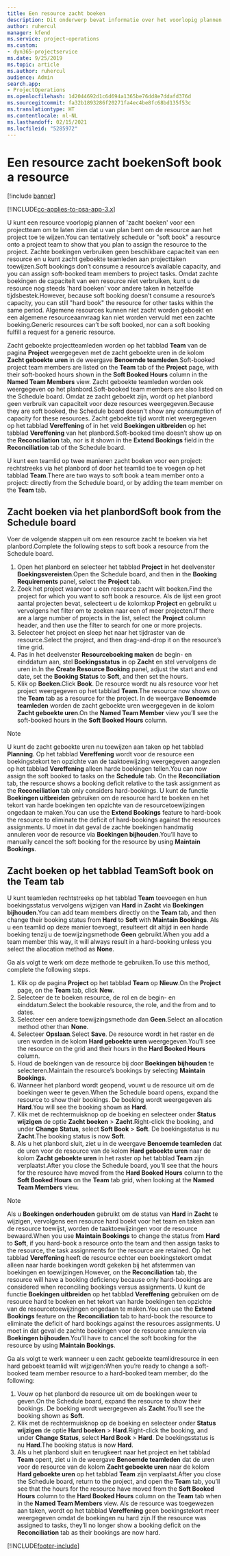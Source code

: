 ```yaml
---
title: Een resource zacht boeken
description: Dit onderwerp bevat informatie over het voorlopig plannen of zacht boeken van projectteamleden.
author: ruhercul
manager: kfend
ms.service: project-operations
ms.custom:
- dyn365-projectservice
ms.date: 9/25/2019
ms.topic: article
ms.author: ruhercul
audience: Admin
search.app:
- ProjectOperations
ms.openlocfilehash: 1d2044692d1c6d694a1365be76dd8e7ddafd376d
ms.sourcegitcommit: fa32b1893286f20271fa4ec4be8fc68bd135f53c
ms.translationtype: HT
ms.contentlocale: nl-NL
ms.lasthandoff: 02/15/2021
ms.locfileid: "5285972"
---
```

# <a name="soft-book-a-resource"></a><span data-ttu-id="f3311-103">Een resource zacht boeken</span><span class="sxs-lookup"><span data-stu-id="f3311-103">Soft book a resource</span></span>

[!include [banner](../includes/psa-now-project-operations.md)]

[!INCLUDE[cc-applies-to-psa-app-3.x](../includes/cc-applies-to-psa-app-3x.md)]

<span data-ttu-id="f3311-104">U kunt een resource voorlopig plannen of 'zacht boeken' voor een projectteam om te laten zien dat u van plan bent om de resource aan het project toe te wijzen.</span><span class="sxs-lookup"><span data-stu-id="f3311-104">You can tentatively schedule or "soft book" a resource onto a project team to show that you plan to assign the resource to the project.</span></span> <span data-ttu-id="f3311-105">Zachte boekingen verbruiken geen beschikbare capaciteit van een resource en u kunt zacht geboekte teamleden aan projecttaken toewijzen.</span><span class="sxs-lookup"><span data-stu-id="f3311-105">Soft bookings don’t consume a resource’s available capacity, and you can assign soft-booked team members to project tasks.</span></span> <span data-ttu-id="f3311-106">Omdat zachte boekingen de capaciteit van een resource niet verbruiken, kunt u de resource nog steeds 'hard boeken' voor andere taken in hetzelfde tijdsbestek.</span><span class="sxs-lookup"><span data-stu-id="f3311-106">However, because soft booking doesn’t consume a resource’s capacity, you can still "hard book" the resource for other tasks within the same period.</span></span> <span data-ttu-id="f3311-107">Algemene resources kunnen niet zacht worden geboekt en een algemene resourceaanvraag kan niet worden vervuld met een zachte boeking.</span><span class="sxs-lookup"><span data-stu-id="f3311-107">Generic resources can’t be soft booked, nor can a soft booking fulfill a request for a generic resource.</span></span>

<span data-ttu-id="f3311-108">Zacht geboekte projectteamleden worden op het tabblad **Team** van de pagina **Project** weergegeven met de zacht geboekte uren in de kolom **Zacht geboekte uren** in de weergave **Benoemde teamleden**.</span><span class="sxs-lookup"><span data-stu-id="f3311-108">Soft-booked project team members are listed on the **Team** tab of the **Project** page, with their soft-booked hours shown in the **Soft Booked Hours** column in the **Named Team Members** view.</span></span> <span data-ttu-id="f3311-109">Zacht geboekte teamleden worden ook weergegeven op het planbord.</span><span class="sxs-lookup"><span data-stu-id="f3311-109">Soft-booked team members are also listed on the Schedule board.</span></span> <span data-ttu-id="f3311-110">Omdat ze zacht geboekt zijn, wordt op het planbord geen verbruik van capaciteit voor deze resources weergegeven.</span><span class="sxs-lookup"><span data-stu-id="f3311-110">Because they are soft booked, the Schedule board doesn't show any consumption of capacity for these resources.</span></span> <span data-ttu-id="f3311-111">Zacht geboekte tijd wordt niet weergegeven op het tabblad **Vereffening** of in het veld **Boekingen uitbreiden** op het tabblad **Vereffening** van het planbord.</span><span class="sxs-lookup"><span data-stu-id="f3311-111">Soft-booked time doesn’t show up on the **Reconciliation** tab, nor is it shown in the **Extend Bookings** field in the **Reconciliation** tab of the Schedule board.</span></span> 

<span data-ttu-id="f3311-112">U kunt een teamlid op twee manieren zacht boeken voor een project: rechtstreeks via het planbord of door het teamlid toe te voegen op het tabblad **Team**.</span><span class="sxs-lookup"><span data-stu-id="f3311-112">There are two ways to soft book a team member onto a project: directly from the Schedule board, or by adding the team member on the **Team** tab.</span></span> 

## <a name="soft-book-from-the-schedule-board"></a><span data-ttu-id="f3311-113">Zacht boeken via het planbord</span><span class="sxs-lookup"><span data-stu-id="f3311-113">Soft book from the Schedule board</span></span>
<span data-ttu-id="f3311-114">Voer de volgende stappen uit om een resource zacht te boeken via het planbord.</span><span class="sxs-lookup"><span data-stu-id="f3311-114">Complete the following steps to soft book a resource from the Schedule board.</span></span> 

1. <span data-ttu-id="f3311-115">Open het planbord en selecteer het tabblad **Project** in het deelvenster **Boekingsvereisten**.</span><span class="sxs-lookup"><span data-stu-id="f3311-115">Open the Schedule board, and then in the **Booking Requirements** panel, select the **Project** tab.</span></span>
2. <span data-ttu-id="f3311-116">Zoek het project waarvoor u een resource zacht wilt boeken.</span><span class="sxs-lookup"><span data-stu-id="f3311-116">Find the project for which you want to soft book a resource.</span></span> <span data-ttu-id="f3311-117">Als de lijst een groot aantal projecten bevat, selecteert u de kolomkop **Project** en gebruikt u vervolgens het filter om te zoeken naar een of meer projecten.</span><span class="sxs-lookup"><span data-stu-id="f3311-117">If there are a large number of projects in the list, select the **Project** column header, and then use the filter to search for one or more projects.</span></span>
3. <span data-ttu-id="f3311-118">Selecteer het project en sleep het naar het tijdraster van de resource.</span><span class="sxs-lookup"><span data-stu-id="f3311-118">Select the project, and then drag-and-drop it on the resource’s time grid.</span></span>
5. <span data-ttu-id="f3311-119">Pas in het deelvenster **Resourceboeking maken** de begin- en einddatum aan, stel **Boekingsstatus** in op **Zacht** en stel vervolgens de uren in.</span><span class="sxs-lookup"><span data-stu-id="f3311-119">In the **Create Resource Booking** panel, adjust the start and end date, set the **Booking Status** to **Soft**, and then set the hours.</span></span> 
6. <span data-ttu-id="f3311-120">Klik op **Boeken**.</span><span class="sxs-lookup"><span data-stu-id="f3311-120">Click **Book**.</span></span> <span data-ttu-id="f3311-121">De resource wordt nu als resource voor het project weergegeven op het tabblad **Team**.</span><span class="sxs-lookup"><span data-stu-id="f3311-121">The resource now shows on the **Team** tab as a resource for the project.</span></span> <span data-ttu-id="f3311-122">In de weergave **Benoemde teamleden** worden de zacht geboekte uren weergegeven in de kolom **Zacht geboekte uren**.</span><span class="sxs-lookup"><span data-stu-id="f3311-122">On the **Named Team Member** view you’ll see the soft-booked hours in the **Soft Booked Hours** column.</span></span>

> [!NOTE]
> <span data-ttu-id="f3311-123">U kunt de zacht geboekte uren nu toewijzen aan taken op het tabblad **Planning**. Op het tabblad **Vereffening** wordt voor de resource een boekingstekort ten opzichte van de taaktoewijzing weergegeven aangezien op het tabblad **Vereffening** alleen harde boekingen tellen.</span><span class="sxs-lookup"><span data-stu-id="f3311-123">You can now assign the soft booked to tasks on the **Schedule** tab. On the **Reconciliation** tab, the resource shows a booking deficit relative to the task assignment as the **Reconciliation** tab only considers hard-bookings.</span></span> <span data-ttu-id="f3311-124">U kunt de functie **Boekingen uitbreiden** gebruiken om de resource hard te boeken en het tekort van harde boekingen ten opzichte van de resourcetoewijzingen ongedaan te maken.</span><span class="sxs-lookup"><span data-stu-id="f3311-124">You can use the **Extend Bookings** feature to hard-book the resource to eliminate the deficit of hard-bookings against the resources assignments.</span></span> <span data-ttu-id="f3311-125">U moet in dat geval de zachte boekingen handmatig annuleren voor de resource via **Boekingen bijhouden**.</span><span class="sxs-lookup"><span data-stu-id="f3311-125">You’ll have to manually cancel the soft booking for the resource by using **Maintain Bookings**.</span></span>

## <a name="soft-book-on-the-team-tab"></a><span data-ttu-id="f3311-126">Zacht boeken op het tabblad Team</span><span class="sxs-lookup"><span data-stu-id="f3311-126">Soft book on the Team tab</span></span>

<span data-ttu-id="f3311-127">U kunt teamleden rechtstreeks op het tabblad **Team** toevoegen en hun boekingsstatus vervolgens wijzigen van **Hard** in **Zacht** via **Boekingen bijhouden**.</span><span class="sxs-lookup"><span data-stu-id="f3311-127">You can add team members directly on the **Team** tab, and then change their booking status from **Hard** to **Soft** with **Maintain Bookings**.</span></span> <span data-ttu-id="f3311-128">Als u een teamlid op deze manier toevoegt, resulteert dit altijd in een harde boeking tenzij u de toewijzingsmethode **Geen** gebruikt.</span><span class="sxs-lookup"><span data-stu-id="f3311-128">When you add a team member this way, it will always result in a hard-booking unless you select the allocation method as **None**.</span></span>

<span data-ttu-id="f3311-129">Ga als volgt te werk om deze methode te gebruiken.</span><span class="sxs-lookup"><span data-stu-id="f3311-129">To use this method, complete the following steps.</span></span>

1. <span data-ttu-id="f3311-130">Klik op de pagina **Project** op het tabblad **Team** op **Nieuw**.</span><span class="sxs-lookup"><span data-stu-id="f3311-130">On the **Project** page, on the **Team** tab, click **New**.</span></span>
2. <span data-ttu-id="f3311-131">Selecteer de te boeken resource, de rol en de begin- en einddatum.</span><span class="sxs-lookup"><span data-stu-id="f3311-131">Select the bookable resource, the role, and the from and to dates.</span></span>
3. <span data-ttu-id="f3311-132">Selecteer een andere toewijzingsmethode dan **Geen**.</span><span class="sxs-lookup"><span data-stu-id="f3311-132">Select an allocation method other than **None**.</span></span>
4. <span data-ttu-id="f3311-133">Selecteer **Opslaan**.</span><span class="sxs-lookup"><span data-stu-id="f3311-133">Select **Save**.</span></span> <span data-ttu-id="f3311-134">De resource wordt in het raster en de uren worden in de kolom **Hard geboekte uren** weergegeven.</span><span class="sxs-lookup"><span data-stu-id="f3311-134">You’ll see the resource on the grid and their hours in the **Hard Booked Hours** column.</span></span>
5. <span data-ttu-id="f3311-135">Houd de boekingen van de resource bij door **Boekingen bijhouden** te selecteren.</span><span class="sxs-lookup"><span data-stu-id="f3311-135">Maintain the resource’s bookings by selecting **Maintain Bookings**.</span></span>
6. <span data-ttu-id="f3311-136">Wanneer het planbord wordt geopend, vouwt u de resource uit om de boekingen weer te geven.</span><span class="sxs-lookup"><span data-stu-id="f3311-136">When the Schedule board opens, expand the resource to show their bookings.</span></span> <span data-ttu-id="f3311-137">De boeking wordt weergegeven als **Hard**.</span><span class="sxs-lookup"><span data-stu-id="f3311-137">You will see the booking shown as **Hard**.</span></span>
7. <span data-ttu-id="f3311-138">Klik met de rechtermuisknop op de boeking en selecteer onder **Status wijzigen** de optie **Zacht boeken** \> **Zacht**.</span><span class="sxs-lookup"><span data-stu-id="f3311-138">Right-click the booking, and under **Change Status**, select **Soft Book** \> **Soft**.</span></span> <span data-ttu-id="f3311-139">De boekingsstatus is nu **Zacht**.</span><span class="sxs-lookup"><span data-stu-id="f3311-139">The booking status is now **Soft**.</span></span>
8. <span data-ttu-id="f3311-140">Als u het planbord sluit, ziet u in de weergave **Benoemde teamleden** dat de uren voor de resource van de kolom **Hard geboekte uren** naar de kolom **Zacht geboekte uren** in het raster op het tabblad **Team** zijn verplaatst.</span><span class="sxs-lookup"><span data-stu-id="f3311-140">After you close the Schedule board, you’ll see that the hours for the resource have moved from the **Hard Booked Hours** column to the **Soft Booked Hours** on the **Team** tab grid, when looking at the **Named Team Members** view.</span></span>

> [!NOTE]
> <span data-ttu-id="f3311-141">Als u **Boekingen onderhouden** gebruikt om de status van **Hard** in **Zacht** te wijzigen, vervolgens een resource hard boekt voor het team en taken aan de resource toewijst, worden de taaktoewijzingen voor de resource bewaard.</span><span class="sxs-lookup"><span data-stu-id="f3311-141">When you use **Maintain Bookings** to change the status from **Hard** to **Soft**, if you hard-book a resource onto the team and then assign tasks to the resource, the task assignments for the resource are retained.</span></span> <span data-ttu-id="f3311-142">Op het tabblad **Vereffening** heeft de resource echter een boekingstekort omdat alleen naar harde boekingen wordt gekeken bij het afstemmen van boekingen en toewijzingen.</span><span class="sxs-lookup"><span data-stu-id="f3311-142">However, on the **Reconciliation** tab, the resource will have a booking deficiency because only hard-bookings are considered when reconciling bookings versus assignments.</span></span> <span data-ttu-id="f3311-143">U kunt de functie **Boekingen uitbreiden** op het tabblad **Vereffening** gebruiken om de resource hard te boeken en het tekort van harde boekingen ten opzichte van de resourcetoewijzingen ongedaan te maken.</span><span class="sxs-lookup"><span data-stu-id="f3311-143">You can use the **Extend Bookings** feature on the **Reconciliation** tab to hard-book the resource to eliminate the deficit of hard bookings against the resources assignments.</span></span> <span data-ttu-id="f3311-144">U moet in dat geval de zachte boekingen voor de resource annuleren via **Boekingen bijhouden**.</span><span class="sxs-lookup"><span data-stu-id="f3311-144">You’ll have to cancel the soft booking for the resource by using **Maintain Bookings**.</span></span>

<span data-ttu-id="f3311-145">Ga als volgt te werk wanneer u een zacht geboekte teamlidresource in een hard geboekt teamlid wilt wijzigen:</span><span class="sxs-lookup"><span data-stu-id="f3311-145">When you’re ready to change a soft-booked team member resource to a hard-booked team member, do the following:</span></span>

1. <span data-ttu-id="f3311-146">Vouw op het planbord de resource uit om de boekingen weer te geven.</span><span class="sxs-lookup"><span data-stu-id="f3311-146">On the Schedule board, expand the resource to show their bookings.</span></span> <span data-ttu-id="f3311-147">De boeking wordt weergegeven als **Zacht**.</span><span class="sxs-lookup"><span data-stu-id="f3311-147">You’ll see the booking shown as **Soft**.</span></span>
2. <span data-ttu-id="f3311-148">Klik met de rechtermuisknop op de boeking en selecteer onder **Status wijzigen** de optie **Hard boeken** \> **Hard**.</span><span class="sxs-lookup"><span data-stu-id="f3311-148">Right-click the booking, and under **Change Status**, select **Hard Book** \> **Hard**.</span></span> <span data-ttu-id="f3311-149">De boekingsstatus is nu **Hard**.</span><span class="sxs-lookup"><span data-stu-id="f3311-149">The booking status is now **Hard**.</span></span>
3. <span data-ttu-id="f3311-150">Als u het planbord sluit en terugkeert naar het project en het tabblad **Team** opent, ziet u in de weergave **Benoemde teamleden** dat de uren voor de resource van de kolom **Zacht geboekte uren** naar de kolom **Hard geboekte uren** op het tabblad **Team** zijn verplaatst.</span><span class="sxs-lookup"><span data-stu-id="f3311-150">After you close the Schedule board, return to the project, and open the **Team** tab, you’ll see that the hours for the resource have moved from the **Soft Booked Hours** column to the **Hard Booked Hours** column on the **Team** tab when in the **Named Team Members** view.</span></span> <span data-ttu-id="f3311-151">Als de resource was toegewezen aan taken, wordt op het tabblad **Vereffening** geen boekingstekort meer weergegeven omdat de boekingen nu hard zijn.</span><span class="sxs-lookup"><span data-stu-id="f3311-151">If the resource was assigned to tasks, they’ll no longer show a booking deficit on the **Reconciliation** tab as their bookings are now hard.</span></span>



[!INCLUDE[footer-include](../includes/footer-banner.md)]